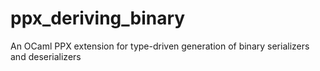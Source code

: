 # ppx_deriving_binary
An OCaml PPX extension for type-driven generation of binary serializers and deserializers
